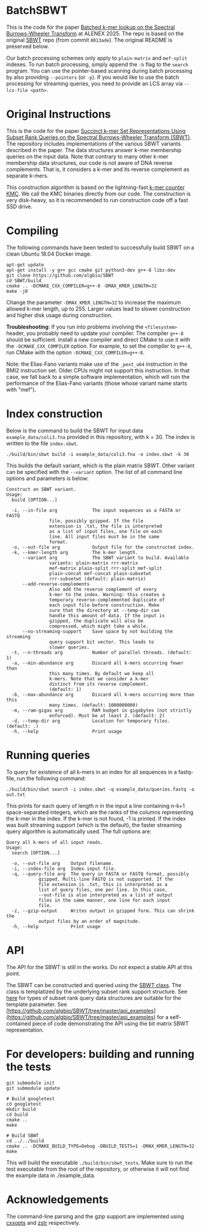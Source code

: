 # BatchSBWT

This is the code for the paper [Batched k-mer lookup on the Spectral Burrows-Wheeler Transform]() at ALENEX 2025. The repo is based on the original [SBWT](https://github.com/algbio/SBWT) repo (from commit `8013ade`). The original README is preserved below.

Our batch processing schemes only apply to `plain-matrix` and `mef-split` indexes. To run batch processing, simply append the `-b` flag to the `search` program. You can use the pointer-based scanning during batch processing by also providing `--pointers` (or `-p`).
If you would like to use the batch processing for streaming queries, you need to provide an LCS array via `--lcs-file <path>`.

# Original Instructions

This is the code for the paper [Succinct k-mer Set Representations Using Subset Rank Queries on the Spectral Burrows-Wheeler Transform (SBWT)](https://www.biorxiv.org/content/10.1101/2022.05.19.492613v1). The repository includes implementations of the various SBWT variants described in the paper. The data structures answer k-mer membership queries on the input data. Note that contrary to many other k-mer membership data structures, our code is not aware of DNA reverse complements. That is, it considers a k-mer and its reverse complement as separate k-mers.

This construction algorithm is based on the lightning-fast [k-mer counter KMC](https://github.com/refresh-bio/KMC). We call the KMC binaries directly from our code. The construction is very disk-heavy, so it is recommended to run construction code off a fast SSD drive.

# Compiling

The following commands have been tested to successfully build SBWT on a clean Ubuntu 18.04 Docker image.

```
apt-get update
apt-get install -y g++ gcc cmake git python3-dev g++-8 libz-dev
git clone https://github.com/algbio/SBWT
cd SBWT/build
cmake .. -DCMAKE_CXX_COMPILER=g++-8 -DMAX_KMER_LENGTH=32
make -j8
```

Change the parameter `-DMAX_KMER_LENGTH=32` to increase the maximum allowed k-mer length, up to 255. Larger values lead to slower construction and higher disk usage during construction.

**Troubleshooting**: If you run into problems involving the `<filesystem>` header, you probably need to update your compiler. The compiler `g++-8` should be sufficient. Install a new compiler and direct CMake to use it with the `-DCMAKE_CXX_COMPILER` option. For example, to set the compiler to `g++-8`, run CMake with the option `-DCMAKE_CXX_COMPILER=g++-8`.

Note: the Elias-Fano variants make use of the `_pext_u64` instruction in the BMI2 instruction set. Older CPUs might not support this instruction. In that case, we fall back to a simple software implementation, which will ruin the performance of the Elias-Fano variants (those whose variant name starts with "mef").

# Index construction

Below is the command to build the SBWT for input data `example_data/coli3.fna` provided in this repository, with k = 30. The index is written to the file `index.sbwt`.

```
./build/bin/sbwt build -i example_data/coli3.fna -o index.sbwt -k 30
```

This builds the default variant, which is the plain matrix SBWT. Other variant can be specified with the `--variant` option.
The list of all command line options and parameters is below:

```
Construct an SBWT variant.
Usage:
  build [OPTION...]

  -i, --in-file arg             The input sequences as a FASTA or FASTQ
				file, possibly gzipped. If the file
				extension is .txt, the file is interpreted
				as a list of input files, one file on each
				line. All input files must be in the same
				format.
  -o, --out-file arg            Output file for the constructed index.
  -k, --kmer-length arg         The k-mer length.
      --variant arg             The SBWT variant to build. Available
				variants: plain-matrix rrr-matrix
				mef-matrix plain-split rrr-split mef-split
				plain-concat mef-concat plain-subsetwt
				rrr-subsetwt (default: plain-matrix)
      --add-reverse-complements
				Also add the reverse complement of every
				k-mer to the index. Warning: this creates a
				temporary reverse-complemented duplicate of
				each input file before construction. Make
				sure that the directory at --temp-dir can
				handle this amount of data. If the input is
				gzipped, the duplicate will also be
				compressed, which might take a while.
      --no-streaming-support    Save space by not building the streaming
				query support bit vector. This leads to
				slower queries.
  -t, --n-threads arg           Number of parallel threads. (default: 1)
  -a, --min-abundance arg       Discard all k-mers occurring fewer than
				this many times. By default we keep all
				k-mers. Note that we consider a k-mer
				distinct from its reverse complement.
				(default: 1)
  -b, --max-abundance arg       Discard all k-mers occurring more than this
				many times. (default: 1000000000)
  -m, --ram-gigas arg           RAM budget in gigabytes (not strictly
				enforced). Must be at least 2. (default: 2)
  -d, --temp-dir arg            Location for temporary files. (default: .)
  -h, --help                    Print usage
```

# Running queries

To query for existence of all k-mers in an index for all sequences in a fastq-file, run the following command:

```
./build/bin/sbwt search -i index.sbwt -q example_data/queries.fastq -o out.txt
```

This prints for each query of length n in the input a line containing n-k+1 space-separated integers, which are the ranks of the columns representing the k-mer in the index. If the k-mer is not found, -1 is printed. If the index was built streaming support (which is the default), the faster streaming query algorithm is automatically used. The full options are:

```
Query all k-mers of all input reads.
Usage:
  search [OPTION...]

  -o, --out-file arg    Output filename.
  -i, --index-file arg  Index input file.
  -q, --query-file arg  The query in FASTA or FASTQ format, possibly
			gzipped. Multi-line FASTQ is not supported. If the
			file extension is .txt, this is interpreted as a
			list of query files, one per line. In this case,
			--out-file is also interpreted as a list of output
			files in the same manner, one line for each input
			file.
  -z, --gzip-output     Writes output in gzipped form. This can shrink the
			output files by an order of magnitude.
  -h, --help            Print usage
```

# API

The API for the SBWT is still in the works. Do not expect a stable API at this point.

The SBWT can be constructed and queried using the [SBWT class](https://htmlpreview.github.io/?https://github.com/algbio/SBWT/blob/master/doc/html/classsbwt_1_1SBWT.html). The class is templatized by the underlying subset rank support structure. See [here](https://htmlpreview.github.io/?https://github.com/algbio/SBWT/blob/master/doc/html/variants_8hh_source.html) for types of subset rank query data structures are suitable for the template parameter. See [https://github.com/algbio/SBWT/tree/master/api_examples](https://github.com/algbio/SBWT/tree/master/api_examples) for a self-contained piece of code demonstrating the API using the bit matrix SBWT representation.

# For developers: building and running the tests

```
git submodule init
git submodule update

# Build googletest
cd googletest
mkdir build
cd build
cmake ..
make

# Build SBWT
cd ../../build
cmake .. -DCMAKE_BUILD_TYPE=Debug -DBUILD_TESTS=1 -DMAX_KMER_LENGTH=32
make
```

This will build the executable `./build/bin/sbwt_tests`. Make sure to run the test executable from the root of the repository, or otherwise it will not find the example data in ./example\_data.

# Acknowledgements

The command-line parsing and the gzip support are implemented using [cxxopts](https://github.com/jarro2783/cxxopts) and [zstr](https://github.com/mateidavid/zstr) respectively.
